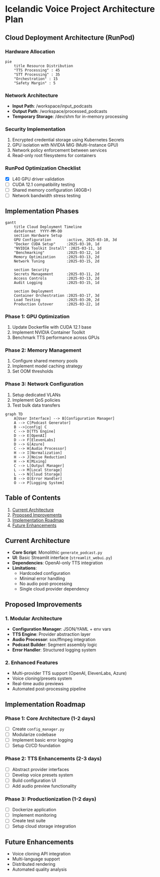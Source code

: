 # Icelandic Voice Project Architecture Plan

## Cloud Deployment Architecture (RunPod)

### Hardware Allocation
```mermaid
pie
    title Resource Distribution
    "TTS Processing" : 45
    "STT Processing" : 35
    "Orchestration" : 15
    "Safety Margin" : 5
```

### Network Architecture
- **Input Path**: /workspace/input_podcasts
- **Output Path**: /workspace/processed_podcasts
- **Temporary Storage**: /dev/shm for in-memory processing

### Security Implementation
1. Encrypted credential storage using Kubernetes Secrets
2. GPU isolation with NVIDIA MIG (Multi-Instance GPU)
3. Network policy enforcement between services
4. Read-only root filesystems for containers

### RunPod Optimization Checklist
- [x] L40 GPU driver validation
- [ ] CUDA 12.1 compatibility testing
- [ ] Shared memory configuration (40GB+)
- [ ] Network bandwidth stress testing

## Implementation Phases

```mermaid
gantt
    title Cloud Deployment Timeline
    dateFormat  YYYY-MM-DD
    section Hardware Setup
    GPU Configuration       :active, 2025-03-10, 3d
    "Docker CUDA Setup"     :2025-03-10, 1d
    "NVIDIA Toolkit Install" :2025-03-11, 1d
    "Benchmarking"          :2025-03-12, 1d
    Memory Optimization     :2025-03-13, 2d
    Network Tuning          :2025-03-15, 2d

    section Security
    Secrets Management      :2025-03-11, 2d
    Access Controls         :2025-03-13, 2d
    Audit Logging           :2025-03-15, 1d

    section Deployment
    Container Orchestration :2025-03-17, 3d
    Load Testing            :2025-03-20, 2d
    Production Cutover      :2025-03-22, 1d
```

### Phase 1: GPU Optimization
1. Update Dockerfile with CUDA 12.1 base
2. Implement NVIDIA Container Toolkit
3. Benchmark TTS performance across GPUs

### Phase 2: Memory Management
1. Configure shared memory pools
2. Implement model caching strategy
3. Set OOM thresholds

### Phase 3: Network Configuration
1. Setup dedicated VLANs
2. Implement QoS policies
3. Test bulk data transfers


```mermaid
graph TD
    A[User Interface] --> B[Configuration Manager]
    A --> C[Podcast Generator]
    B -->|config| C
    C --> D[TTS Engine]
    D --> E[OpenAI]
    D --> F[ElevenLabs]
    D --> G[Azure]
    C --> H[Audio Processor]
    H --> I[Normalization]
    H --> J[Noise Reduction]
    H --> K[Mixing]
    C --> L[Output Manager]
    L --> M[Local Storage]
    L --> N[Cloud Storage]
    B --> O[Error Handler]
    O --> P[Logging System]
```

## Table of Contents
1. [Current Architecture](#current-architecture)
2. [Proposed Improvements](#proposed-improvements)
3. [Implementation Roadmap](#implementation-roadmap)
4. [Future Enhancements](#future-enhancements)

## Current Architecture
- **Core Script**: Monolithic `generate_podcast.py`
- **UI**: Basic Streamlit interface (`streamlit_webui.py`)
- **Dependencies**: OpenAI-only TTS integration
- **Limitations**:
  - Hardcoded configuration
  - Minimal error handling
  - No audio post-processing
  - Single cloud provider dependency

## Proposed Improvements

### 1. Modular Architecture
- **Configuration Manager**: JSON/YAML + env vars
- **TTS Engine**: Provider abstraction layer
- **Audio Processor**: sox/ffmpeg integration
- **Podcast Builder**: Segment assembly logic
- **Error Handler**: Structured logging system

### 2. Enhanced Features
- Multi-provider TTS support (OpenAI, ElevenLabs, Azure)
- Voice cloning/presets system
- Real-time audio previews
- Automated post-processing pipeline

## Implementation Roadmap

### Phase 1: Core Architecture (1-2 days)
- [ ] Create `config_manager.py`
- [ ] Modularize codebase
- [ ] Implement basic error logging
- [ ] Setup CI/CD foundation

### Phase 2: TTS Enhancements (2-3 days)
- [ ] Abstract provider interfaces
- [ ] Develop voice presets system
- [ ] Build configuration UI
- [ ] Add audio preview functionality

### Phase 3: Productionization (1-2 days)
- [ ] Dockerize application
- [ ] Implement monitoring
- [ ] Create test suite
- [ ] Setup cloud storage integration

## Future Enhancements
- Voice cloning API integration
- Multi-language support
- Distributed rendering
- Automated quality analysis